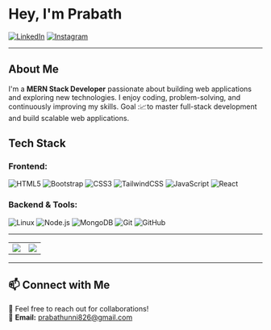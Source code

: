 # Hey, I'm Prabath  

[![LinkedIn](https://img.shields.io/badge/-LinkedIn-blue?style=flat&logo=Linkedin)](https://www.linkedin.com/in/prabath77/)
[![Instagram](https://img.shields.io/badge/-Instagram-purple?style=flat&logo=Instagram)](https://www.instagram.com/sethuramxn/)


---

## About Me  
I'm a **MERN Stack Developer** passionate about building web applications and exploring new technologies. I enjoy coding, problem-solving, and continuously improving my skills. 
Goal :📈to master full-stack development and build scalable web applications.

## Tech Stack  
### **Frontend:**  
![HTML5](https://img.shields.io/badge/-HTML5-E34F26?style=flat&logo=html5&logoColor=white) 
![Bootstrap](https://img.shields.io/badge/-Bootstrap-563D7C?style=flat&logo=bootstrap&logoColor=white)
![CSS3](https://img.shields.io/badge/-CSS3-1572B6?style=flat&logo=css3&logoColor=white) ![TailwindCSS](https://img.shields.io/badge/-TailwindCSS-38B2AC?style=flat&logo=tailwind-css&logoColor=white) ![JavaScript](https://img.shields.io/badge/-JavaScript-F7DF1E?style=flat&logo=javascript&logoColor=black) ![React](https://img.shields.io/badge/-React-61DAFB?style=flat&logo=react&logoColor=white)


### **Backend & Tools:**  
![Linux](https://img.shields.io/badge/-Linux-FCC624?style=flat&logo=linux&logoColor=black) ![Node.js](https://img.shields.io/badge/-Node.js-339933?style=flat&logo=node.js&logoColor=white)  ![MongoDB](https://img.shields.io/badge/-MongoDB-47A248?style=flat&logo=mongodb&logoColor=white)  ![Git](https://img.shields.io/badge/-Git-F05032?style=flat&logo=git&logoColor=white)  ![GitHub](https://img.shields.io/badge/-GitHub-181717?style=flat&logo=github&logoColor=white)  

---



<table>
  <tr>
    <td><img src="https://github-readme-stats-sigma-five.vercel.app/api?username=Prabathunni&show_icons=true&theme=radical&hide_border=true&card_width=500" /></td>
    <td><img src="https://github-readme-stats-sigma-five.vercel.app/api/top-langs/?username=Prabathunni&layout=compact&theme=radical&hide_border=true&card_width=500" /></td>
  </tr>
</table>





---

## 📫 Connect with Me  
💬 Feel free to reach out for collaborations!  
📧 **Email:** prabathunni826@gmail.com 


  

